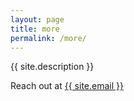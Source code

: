 ```yaml
---
layout: page
title: more
permalink: /more/
---
```


{{ site.description }}

Reach out at <a href="mailto:{{ site.email }}">{{ site.email }}</a>